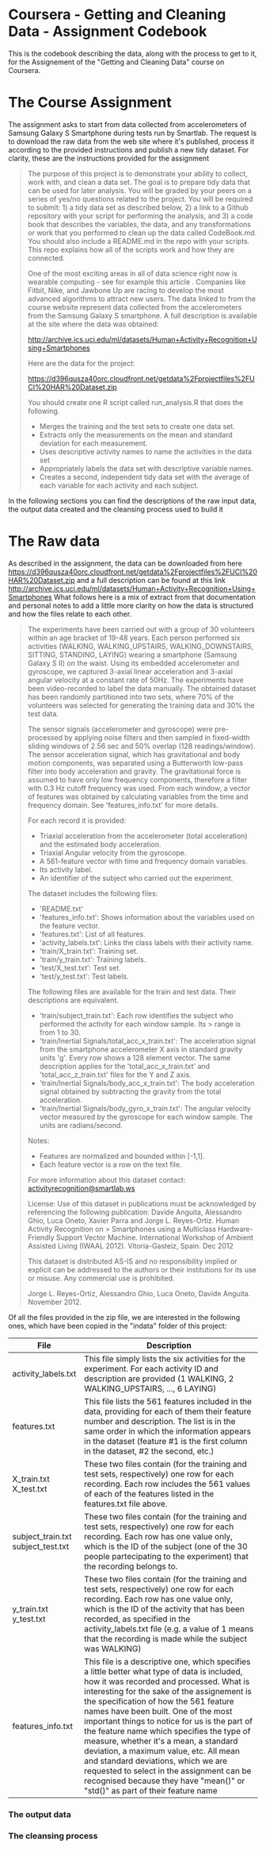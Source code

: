 
Coursera - Getting and Cleaning Data - Assignment Codebook
=============================

This is the codebook describing the data, along with the process to get to it, for the Assignement of the "Getting and Cleaning Data" course on Coursera.


The Course Assignment
======================
The assignment asks to start from data collected from accelerometers of Samsung Galaxy S Smartphone during tests run by Smartlab. The request is to download the raw data from the web site where it's published, process it according to the provided instructions and publish a new tidy dataset.
For clarity, these are the instructions provided for the assignment


> The purpose of this project is to demonstrate your ability to collect, work with, and clean a data set. The goal is to prepare tidy data that can be used for later analysis. You will be graded by your peers on a series of yes/no questions related to the project. You will be required to submit: 1) a tidy data set as described below, 2) a link to a Github repository with your script for performing the analysis, and 3) a code book that describes the variables, the data, and any transformations or work that you performed to clean up the data called CodeBook.md. You should also include a README.md in the repo with your scripts. This repo explains how all of the scripts work and how they are connected.  
>
> One of the most exciting areas in all of data science right now is wearable computing - see for example this article . Companies like Fitbit, Nike, and Jawbone Up are racing to develop the most advanced algorithms to attract new users. The data linked to from the course website represent data collected from the accelerometers from the Samsung Galaxy S smartphone. A full description is available at the site where the data was obtained: 
>
> http://archive.ics.uci.edu/ml/datasets/Human+Activity+Recognition+Using+Smartphones 
>
> Here are the data for the project: 
>
> https://d396qusza40orc.cloudfront.net/getdata%2Fprojectfiles%2FUCI%20HAR%20Dataset.zip 
>
> You should create one R script called run_analysis.R that does the following. 
> * Merges the training and the test sets to create one data set.
> * Extracts only the measurements on the mean and standard deviation for each measurement. 
> * Uses descriptive activity names to name the activities in the data set
> * Appropriately labels the data set with descriptive variable names. 
> * Creates a second, independent tidy data set with the average of each variable for each activity and each subject. 


In the following sections you can find the descriptions of the raw input data, the output data created and the cleansing process used to build it


The Raw data
============
As described in the assignment, the data can be downloaded from here https://d396qusza40orc.cloudfront.net/getdata%2Fprojectfiles%2FUCI%20HAR%20Dataset.zip and a full description can be found at this link http://archive.ics.uci.edu/ml/datasets/Human+Activity+Recognition+Using+Smartphones
What follows here is a mix of extract from that documentation and personal notes to add a little more clarity on how the data is structured and how the files relate to each other.

> The experiments have been carried out with a group of 30 volunteers within an age bracket of 19-48 years. Each person performed six activities (WALKING, WALKING_UPSTAIRS, WALKING_DOWNSTAIRS, SITTING, STANDING, LAYING) wearing a smartphone (Samsung Galaxy S II) on the waist. Using its embedded accelerometer and gyroscope, we captured 3-axial linear acceleration and 3-axial angular velocity at a constant rate of 50Hz. The experiments have been video-recorded to label the data manually. The obtained dataset has been randomly partitioned into two sets, where 70% of the volunteers was selected for generating the training data and 30% the test data. 
>
> The sensor signals (accelerometer and gyroscope) were pre-processed by applying noise filters and then sampled in fixed-width sliding windows of 2.56 sec and 50% overlap (128 readings/window). The sensor acceleration signal, which has gravitational and body motion components, was separated using a Butterworth low-pass filter into body acceleration and gravity. The gravitational force is assumed to have only low frequency components, therefore a filter with 0.3 Hz cutoff frequency was used. From each window, a vector of features was obtained by calculating variables from the time and frequency domain. See 'features_info.txt' for more details. 
>
> For each record it is provided:
> - Triaxial acceleration from the accelerometer (total acceleration) and the estimated body acceleration.
> - Triaxial Angular velocity from the gyroscope. 
> - A 561-feature vector with time and frequency domain variables. 
> - Its activity label. 
> - An identifier of the subject who carried out the experiment.
>
> The dataset includes the following files:
> - 'README.txt'
> - 'features_info.txt': Shows information about the variables used on the feature vector.
> - 'features.txt': List of all features.
> - 'activity_labels.txt': Links the class labels with their activity name.
> - 'train/X_train.txt': Training set.
> - 'train/y_train.txt': Training labels.
> - 'test/X_test.txt': Test set.
> - 'test/y_test.txt': Test labels.
>
> The following files are available for the train and test data. Their descriptions are equivalent. 
> - 'train/subject_train.txt': Each row identifies the subject who performed the activity for each window sample. Its > range is from 1 to 30. 
> - 'train/Inertial Signals/total_acc_x_train.txt': The acceleration signal from the smartphone accelerometer X axis in standard gravity units 'g'. Every row shows a 128 element vector. The same description applies for the 'total_acc_x_train.txt' and 'total_acc_z_train.txt' files for the Y and Z axis. 
> - 'train/Inertial Signals/body_acc_x_train.txt': The body acceleration signal obtained by subtracting the gravity from the total acceleration. 
> - 'train/Inertial Signals/body_gyro_x_train.txt': The angular velocity vector measured by the gyroscope for each window sample. The units are radians/second. 
> 
> Notes: 
> - Features are normalized and bounded within [-1,1].
> - Each feature vector is a row on the text file.
> 
> For more information about this dataset contact: activityrecognition@smartlab.ws
> 
> License:
> Use of this dataset in publications must be acknowledged by referencing the following publication: Davide Anguita, Alessandro Ghio, Luca Oneto, Xavier Parra and Jorge L. Reyes-Ortiz. Human Activity Recognition on > Smartphones using a Multiclass Hardware-Friendly Support Vector Machine. International Workshop of Ambient Assisted Living (IWAAL 2012). Vitoria-Gasteiz, Spain. Dec 2012
> 
> This dataset is distributed AS-IS and no responsibility implied or explicit can be addressed to the authors or their institutions for its use or misuse. Any commercial use is prohibited.
> 
> Jorge L. Reyes-Ortiz, Alessandro Ghio, Luca Oneto, Davide Anguita. November 2012.

Of all the files provided in the zip file, we are interested in the following ones, which have been copied in the "indata" folder of this project:

| File        | Description |
|------------ |-------------| 
| activity_labels.txt | This file simply lists the six activities for the experiment. For each activity ID and description are provided (1 WALKING, 2 WALKING_UPSTAIRS, ..., 6 LAYING)|
| features.txt | This file lists the 561 features included in the data, providing for each of them their feature number and description. The list is in the same order in which the information appears in the dataset (feature #1 is the first column in the dataset, #2 the second, etc.)|
| X_train.txt<br>X_test.txt | These two files contain (for the training and test sets, respectively) one row for each recording. Each row includes the 561 values of each of the features listed in the features.txt file above. |
| subject_train.txt<br>subject_test.txt | These two files contain (for the training and test sets, respectively) one row for each recording. Each row has one value only, which is the ID of the subject (one of the 30 people partecipating to the experiment) that the recording belongs to. |
| y_train.txt<br>y_test.txt | These two files contain (for the training and test sets, respectively) one row for each recording. Each row has one value only, which is the ID of the activity that has been recorded, as specified in the activity_labels.txt file (e.g. a value of 1 means that the recording is made while the subject was WALKING)|
| features_info.txt | This file is a descriptive one, which specifies a little better what type of data is included, how it was recorded and processed. What is interesting for the sake of the assignement is the specification of how the 561 feature names have been built. One of the most important things to notice for us is the part of the feature name which specifies the type of measure, whether it's a mean, a standard deviation, a maximum value, etc. All mean and standard deviations, which we are requested to select in the assignment can be recognised because they have "mean()" or "std()" as part of their feature name  |


### The output data


### The cleansing process


